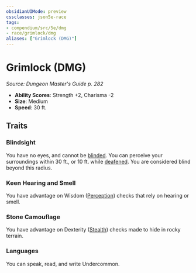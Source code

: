 ```yaml
---
obsidianUIMode: preview
cssclasses: json5e-race
tags:
- compendium/src/5e/dmg
- race/grimlock/dmg
aliases: ["Grimlock (DMG)"]
---
```

# Grimlock (DMG)
*Source: Dungeon Master's Guide p. 282*  

- **Ability Scores**: Strength +2, Charisma -2
- **Size**: Medium
- **Speed**: 30 ft.

## Traits

### Blindsight

You have no eyes, and cannot be [blinded](rules/conditions.md#blinded). You can perceive your surroundings within 30 ft., or 10 ft. while [deafened](rules/conditions.md#deafened). You are considered blind beyond this radius.

### Keen Hearing and Smell

You have advantage on Wisdom ([Perception](rules/skills.md#Perception)) checks that rely on hearing or smell.

### Stone Camouflage

You have advantage on Dexterity ([Stealth](rules/skills.md#Stealth)) checks made to hide in rocky terrain.

### Languages

You can speak, read, and write Undercommon.
